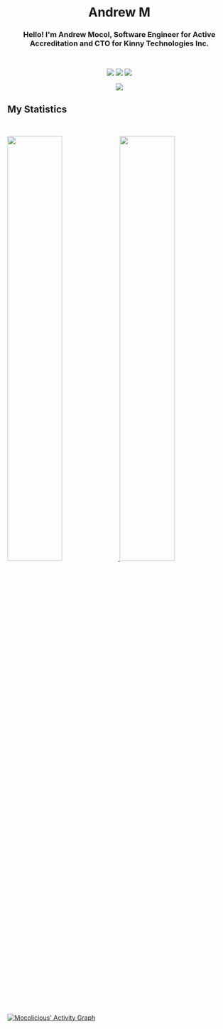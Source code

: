 <h1 align="center">
  <b>Andrew M</b>
</h1>

<h3 style="text-align:center;">Hello! I'm Andrew Mocol, Software Engineer for Active Accreditation and CTO for Kinny Technologies Inc.</h3>

<br>

<p>
<div align="center">
  <img src="https://img.shields.io/badge/.NET-5C2D91?style=for-the-badge&logo=.net&logoColor=white">
  <img src="https://img.shields.io/badge/Microsoft%20SQL%20Sever-CC2927?style=for-the-badge&logo=microsoft%20sql%20server&logoColor=white">
  <img src="https://img.shields.io/badge/Ethereum-3C3C3D?style=for-the-badge&logo=Ethereum&logoColor=white">
</div>
</p>

<div align="center">
  <img src="https://spotify-github-profile.vercel.app/api/view?uid=1280885882&cover_image=true&theme=default&bar_color_cover=false">
</div>

## My Statistics

<br/>
<p align="left">
  <a href="https://github.com/mocolicious/">
  <img width="49.5%" src="https://github-readme-stats.vercel.app/api?username=mocolicious&show_icons=true&theme=gruvbox&hide_border=true" />
    <img width="49.5%" src="https://github-readme-streak-stats.herokuapp.com/?user=mocolicious&theme=gruvbox&hide_border=true" />
  </a>
</p>
<br>

[![Mocolicious' Activity Graph](https://activity-graph.herokuapp.com/graph?username=mocolicious&custom_title=Mocolicious's%20Contribution%20Graph&theme=gruvbox&bg_color=282828&hide_border=true&line=d1a01f&point=c58545)]([https://github.com/mocolicious/])
